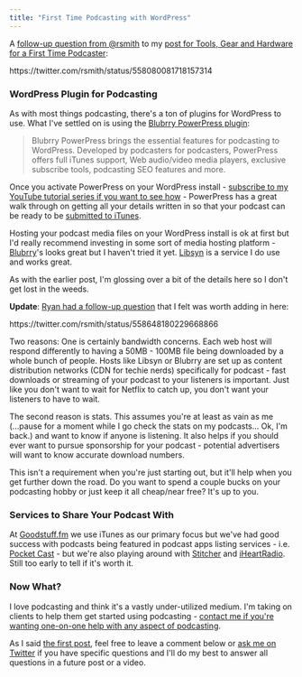 ```yaml
---
title: "First Time Podcasting with WordPress"
---
```

<p>A <a href="https://twitter.com/rsmith/status/558080081718157314">follow-up question from @rsmith</a> to my <a href="https://chrisenns.com/2015/01/tools-gear-and-hardware-for-a-first-time-podcaster/">post for Tools, Gear and Hardware for a First Time Podcaster</a>:</p>
<p>https://twitter.com/rsmith/status/558080081718157314</p>
<h3>WordPress Plugin for Podcasting</h3>
<p>As with most things podcasting, there's a ton of plugins for WordPress to use. What I've settled on is using the <a href="https://wordpress.org/extend/plugins/powerpress/">Blubrry PowerPress plugin</a>:</p>
<blockquote><p>
  Blubrry PowerPress brings the essential features for podcasting to WordPress. Developed by podcasters for podcasters, PowerPress offers full iTunes support, Web audio/video media players, exclusive subscribe tools, podcasting SEO features and more.
</p></blockquote>
<p>Once you activate PowerPress on your WordPress install - <a href="https://youtu.be/_dQr69-dkbU?list=PL5WkkylZGJ0ux8Uu-zS9wLmoP4U00QVCR">subscribe to my YouTube tutorial series if you want to see how</a> - PowerPress has a great walk through on getting all your details written in so that your podcast can be ready to be <a href="https://phobos.apple.com/WebObjects/MZFinance.woa/wa/publishPodcast">submitted to iTunes</a>.</p>
<p>Hosting your podcast media files on your WordPress install is ok at first but I'd really recommend investing in some sort of media hosting platform - <a href="https://create.blubrry.com/resources/podcast-media-hosting/">Blubrry</a>'s looks great but I haven't tried it yet. <a href="https://www.libsyn.com">Libsyn</a> is a service I do use and works great.</p>
<p>As with the earlier post, I'm glossing over a bit of the details here so I don't get lost in the weeds.</p>
<p><strong>Update</strong>: <a href="https://twitter.com/rsmith/status/558648180229668866">Ryan had a follow-up question</a> that I felt was worth adding in here:</p>
<p>https://twitter.com/rsmith/status/558648180229668866</p>
<p>Two reasons: One is certainly bandwidth concerns. Each web host will respond differently to having a 50MB - 100MB file being downloaded by a whole bunch of people. Hosts like Libsyn or Blubrry are set up as content distribution networks (CDN for techie nerds) specifically for podcast - fast downloads or streaming of your podcast to your listeners is important. Just like you don't want to wait for Netflix to catch up, you don't want your listeners to have to wait.</p>
<p>The second reason is stats. This assumes you're at least as vain as me (...pause for a moment while I go check the stats on my podcasts... Ok, I'm back.) and want to know if anyone is listening. It also helps if you should ever want to pursue sponsorship for your podcast - potential advertisers will want to know accurate download numbers.</p>
<p>This isn't a requirement when you're just starting out, but it'll help when you get further down the road. Do you want to spend a couple bucks on your podcasting hobby or just keep it all cheap/near free? It's up to you.</p>
<h3>Services to Share Your Podcast With</h3>
<p>At <a href="https://goodstuff.fm">Goodstuff.fm</a> we use iTunes as our primary focus but we've had good success with podcasts being featured in podcast apps listing services - i.e. <a href="https://play.pocketcasts.com">Pocket Cast</a> - but we're also playing around with <a href="https://www.stitcher.com">Stitcher</a> and <a href="https://www.iheart.com">iHeartRadio</a>. Still too early to tell if it's worth it.</p>
<h3>Now What?</h3>
<p>I love podcasting and think it's a vastly under-utilized medium. I'm taking on clients to help them get started using podcasting - <a href="https://www.lemonproductions.ca/contact/">contact me if you're wanting one-on-one help with any aspect of podcasting</a>.</p>
<p>As I said <a href="https://chrisenns.com/2015/01/tools-gear-and-hardware-for-a-first-time-podcaster/">the first post</a>, feel free to leave a comment below or <a href="https://www.twitter.com/ichris">ask me on Twitter</a> if you have specific questions and I'll do my best to answer all questions in a future post or a video.</p>
